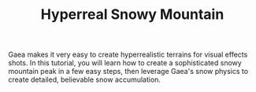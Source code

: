 ﻿---
uid: tut-hyperreal-snowy-mountain
title: Hyperreal Snowy Mountain
---

Gaea makes it very easy to create hyperrealistic terrains for visual effects shots. In this tutorial, you will learn how to create a sophisticated snowy mountain peak in a few easy steps, then leverage Gaea's snow physics to create detailed, believable snow accumulation.

<div class="ui embed" data-source="youtube" data-id="G8pzyM9bcAY">
</div>